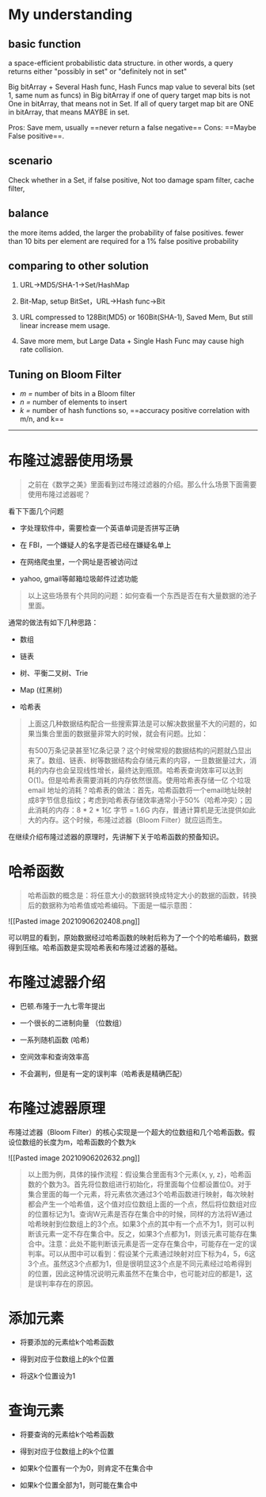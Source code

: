 # My understanding
## basic function
a space-efficient probabilistic data structure. in other words, a query returns either "possibly in set" or "definitely not in set"

Big bitArray + Several Hash func, Hash Funcs map value to several bits (set 1, same num as funcs) in Big bitArray
if one of query target map bits is not One in bitArray, that means not in Set.
If all of query target map bit are ONE in bitArray, that means MAYBE in set.

Pros: Save mem,  usually ==never return a false negative==
Cons: ==Maybe False positive==.

## scenario
Check whether in a Set,  if false positive, Not too damage 
spam filter, cache filter, 
## balance
the more items added, the larger the probability of false positives.
 fewer than 10 bits per element are required for a 1% false positive probability
 
## comparing to other solution
1. URL->MD5/SHA-1->Set/HashMap
2. Bit-Map, setup BitSet，URL->Hash func->Bit

1. URL compressed to 128Bit(MD5) or 160Bit(SHA-1), Saved Mem, But still linear increase mem usage.
2. Save more mem,  but Large Data + Single Hash Func may cause high rate collision.

## Tuning on Bloom Filter
-   _m =_ number of bits in a Bloom filter
-   _n =_ number of elements to insert
-   _k =_ number of hash functions
so,  ==accuracy positive correlation with m/n,  and k==


---


# 布隆过滤器使用场景

> 之前在《数学之美》里面看到过布隆过滤器的介绍。那么什么场景下面需要使用布隆过滤器呢？

看下下面几个问题

-   字处理软件中，需要检查一个英语单词是否拼写正确
    
-   在 FBI，一个嫌疑人的名字是否已经在嫌疑名单上
    
-   在网络爬虫里，一个网址是否被访问过
    
-   yahoo, gmail等邮箱垃圾邮件过滤功能
    

> 以上这些场景有个共同的问题：如何查看一个东西是否在有大量数据的池子里面。

通常的做法有如下几种思路：

-   数组
    
-   链表
    
-   树、平衡二叉树、Trie
    
-   Map (红黑树)
    
-   哈希表
    

> 上面这几种数据结构配合一些搜索算法是可以解决数据量不大的问题的，如果当集合里面的数据量非常大的时候，就会有问题。比如：
> 
> 有500万条记录甚至1亿条记录？这个时候常规的数据结构的问题就凸显出来了。数组、链表、树等数据结构会存储元素的内容，一旦数据量过大，消耗的内存也会呈现线性增长，最终达到瓶颈。哈希表查询效率可以达到O(1)。但是哈希表需要消耗的内存依然很高。使用哈希表存储一亿 个垃圾 email 地址的消耗？哈希表的做法：首先，哈希函数将一个email地址映射成8字节信息指纹；考虑到哈希表存储效率通常小于50%（哈希冲突）；因此消耗的内存：8 * 2 * 1亿 字节 = 1.6G 内存，普通计算机是无法提供如此大的内存。这个时候，布隆过滤器（Bloom Filter）就应运而生。

在继续介绍布隆过滤器的原理时，先讲解下关于哈希函数的预备知识。

# 哈希函数

> 哈希函数的概念是：将任意大小的数据转换成特定大小的数据的函数，转换后的数据称为哈希值或哈希编码。下面是一幅示意图：


![[Pasted image 20210906202408.png]]

可以明显的看到，原始数据经过哈希函数的映射后称为了一个个的哈希编码，数据得到压缩。哈希函数是实现哈希表和布隆过滤器的基础。

# 布隆过滤器介绍

-   巴顿.布隆于一九七零年提出
    
-   一个很长的二进制向量 （位数组）
    
-   一系列随机函数 (哈希)
    
-   空间效率和查询效率高
    
-   不会漏判，但是有一定的误判率（哈希表是精确匹配）
    

# 布隆过滤器原理

布隆过滤器（Bloom Filter）的核心实现是一个超大的位数组和几个哈希函数。假设位数组的长度为m，哈希函数的个数为k

![[Pasted image 20210906202632.png]]

> 以上图为例，具体的操作流程：假设集合里面有3个元素{x, y, z}，哈希函数的个数为3。首先将位数组进行初始化，将里面每个位都设置位0。对于集合里面的每一个元素，将元素依次通过3个哈希函数进行映射，每次映射都会产生一个哈希值，这个值对应位数组上面的一个点，然后将位数组对应的位置标记为1。查询W元素是否存在集合中的时候，同样的方法将W通过哈希映射到位数组上的3个点。如果3个点的其中有一个点不为1，则可以判断该元素一定不存在集合中。反之，如果3个点都为1，则该元素可能存在集合中。注意：此处不能判断该元素是否一定存在集合中，可能存在一定的误判率。可以从图中可以看到：假设某个元素通过映射对应下标为4，5，6这3个点。虽然这3个点都为1，但是很明显这3个点是不同元素经过哈希得到的位置，因此这种情况说明元素虽然不在集合中，也可能对应的都是1，这是误判率存在的原因。

# 添加元素

-   将要添加的元素给k个哈希函数
    
-   得到对应于位数组上的k个位置
    
-   将这k个位置设为1
    

# 查询元素

-   将要查询的元素给k个哈希函数
    
-   得到对应于位数组上的k个位置
    
-   如果k个位置有一个为0，则肯定不在集合中
    
-   如果k个位置全部为1，则可能在集合中